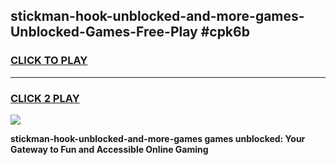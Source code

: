 
## stickman-hook-unblocked-and-more-games-Unblocked-Games-Free-Play #cpk6b
<h3>
<a href="https://us.freeplayer.one?title=stickman-hook-unblocked-and-more-games&ref=9M">CLICK TO PLAY</a></h3>
<hr>

<h3>
<a href="https://us.freeplayer.one?title=stickman-hook-unblocked-and-more-games&ref=9M">CLICK 2 PLAY</a>
  
</h3>

<a href="https://us.freeplayer.one?title=stickman-hook-unblocked-and-more-games&ref=9M"><img src="https://clearcache.store/games.png"></a>


**stickman-hook-unblocked-and-more-games games unblocked: Your Gateway to Fun and Accessible Online Gaming**
